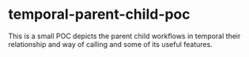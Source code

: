 # temporal-parent-child-poc
This is a small POC depicts the parent child workflows in temporal their relationship and way of calling and some of its useful features.


